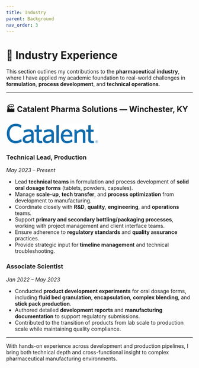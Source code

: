 ```yaml
---
title: Industry
parent: Background
nav_order: 3
---
```


# 💊 Industry Experience

This section outlines my contributions to the **pharmaceutical industry**, where I have applied my academic foundation to real-world challenges in **formulation**, **process development**, and **technical operations**.

---

## 🏭 Catalent Pharma Solutions — Winchester, KY
![catalent](/images/Catalent_logo.png)
### **Technical Lead, Production**  
*May 2023 – Present*

- Lead **technical teams** in formulation and process development of **solid oral dosage forms** (tablets, powders, capsules).  
- Manage **scale-up**, **tech transfer**, and **process optimization** from development to manufacturing.  
- Coordinate closely with **R&D**, **quality**, **engineering**, and **operations** teams.  
- Support **primary and secondary bottling/packaging processes**, working with project management and client interface teams.  
- Ensure adherence to **regulatory standards** and **quality assurance** practices.  
- Provide strategic input for **timeline management** and technical troubleshooting.

### **Associate Scientist**  
*Jan 2022 – May 2023*

- Conducted **product development experiments** for oral dosage forms, including **fluid bed granulation**, **encapsulation**, **complex blending**, and **stick pack production**.  
- Authored detailed **development reports** and **manufacturing documentation** to support regulatory submissions.  
- Contributed to the transition of products from lab scale to production scale while maintaining quality compliance.

---

With hands-on experience across development and production pipelines, I bring both technical depth and cross-functional insight to complex pharmaceutical manufacturing environments.